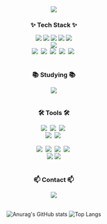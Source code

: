<!--타이틀 부분-->
<div align="center">
  <img src="https://capsule-render.vercel.app/api?type=wave&color=auto&height=180&section=header&text=park%20sae%20hyun&fontSize=50" />
<!--   <img src="https://capsule-render.vercel.app/api?type=venom&color=auto&height=180&section=header&text=park%20sae%20hyun&fontSize=50" /> -->
</div>

<!--내용 부분-->
<h3 align="center">✨ Tech Stack ✨</h3>

<div align="center">
  <img src="https://img.shields.io/badge/java-5DACDF?style=flat-square&logo=java&logoColor=white">
  <img src="https://img.shields.io/badge/spring-6DB33F?style=flat-square&logo=spring&logoColor=white">
  <img src="https://img.shields.io/badge/springboot-6DB33F?style=flat-square&logo=springboot&logoColor=white">
  <img src="https://img.shields.io/badge/springsecurity-6DB33F?style=flat-square&logo=springsecurity&logoColor=white">
  <img src="https://img.shields.io/badge/gradle-02303A?style=flat-square&logo=gradle&logoColor=white">
</div>

<div align="center">
  <img src="https://img.shields.io/badge/oracle-F80000?style=flat-square&logo=oracle&logoColor=white">
</div>

<div align="center">
  <img src="https://img.shields.io/badge/thymeleaf-005F0F.svg?style=flat-square&logo=thymeleaf&logoColor=61DAFB" />&nbsp
  <img src="https://img.shields.io/badge/react-20232a.svg?style=flat-square&logo=react&logoColor=61DAFB" />&nbsp
  <img src="https://img.shields.io/badge/javascript-F7DF1E.svg?style=flat-square&logo=javascript&logoColor=20232a" />&nbsp
  <img src="https://img.shields.io/badge/html5-E34F26.svg?style=flat-square&logo=html5&logoColor=white" />&nbsp
  <img src="https://img.shields.io/badge/css3-1572B6.svg?style=flat-square&logo=css3&logoColor=white" />&nbsp
</div>

<br>

<h3 align="center">📚 Studying 📚</h3>
<div align="center">
  <a href="https://velog.io/@psh666777">
    <img src="https://img.shields.io/badge/Velog-1EBC8F?style=flat-square&logo=velog&logoColor=white" />
  </a>
</div>
  
<br>

<h3 align="center">🛠 Tools 🛠</h3>
<div align="center">
  <img src="https://img.shields.io/badge/apachetomcat-apachetomcat.svg?style=flat-square&logo=apachetomcat&logoColor=white" />&nbsp
  <img src="https://img.shields.io/badge/amazonwebservices-232F3E.svg?style=flat-square&logo=amazonwebservices&logoColor=white" />&nbsp
  <img src="https://img.shields.io/badge/jenkins-D24939.svg?style=flat-square&logo=jenkins&logoColor=white" />&nbsp
</div>

<div align="center">
  <img src="https://img.shields.io/badge/docker-2496ED.svg?style=flat-square&logo=docker&logoColor=white" />&nbsp
  <img src="https://img.shields.io/badge/dbeaver-382923.svg?style=flat-square&logo=dbeaver&logoColor=white" />&nbsp
</div>

<br>

<div align="center">
  <img src="https://img.shields.io/badge/git-F05033.svg?style=flat-square&logo=git&logoColor=white" />&nbsp
  <img src="https://img.shields.io/badge/github-181717.svg?style=flat-square&logo=github&logoColor=white" />&nbsp
  <img src="https://img.shields.io/badge/Notion-F3F3F3.svg?style=flat-square&logo=notion&logoColor=black" />&nbsp
  <img src="https://img.shields.io/badge/googledocs-4285F4.svg?style=flat-square&logo=googledocs&logoColor=black" />&nbsp
</div>

<div align="center">
  <img src="https://img.shields.io/badge/intellijidea-000000.svg?style=flat-square&logo=intellijidea&logoColor=22ABF3" />
  <img src="https://img.shields.io/badge/VSCode-2C2C32.svg?style=flat-square&logo=visual-studio-code&logoColor=22ABF3" />
</div>

<br>

<h3 align="center" >📫 Contact 📫</h3>
<div align="center">
  <a href="mailto:psh666777@gmail.com">
    <img
      src="https://img.shields.io/badge/psh666777@gmail.com-D14836?style=flat-square&logo=gmail&logoColor=white"/>
  </a>
</div>

<br>
<br>

<div align="center">
  <img src="https://github-readme-stats.vercel.app/api?username=parksaehyun&show_icons=true&theme=ambient_gradient" alt="Anurag's GitHub stats" />
  <img src="https://github-readme-stats.vercel.app/api/top-langs/?username=parksaehyun&layout=compact&theme=radical" alt="Top Langs" />
</div>
